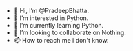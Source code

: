 - 👋 Hi, I’m @PradeepBhatta.
- 👀 I’m interested in Python.
- 🌱 I’m currently learning Python.
- 💞️ I’m looking to collaborate on Nothing.
- 📫 How to reach me i don't know.
